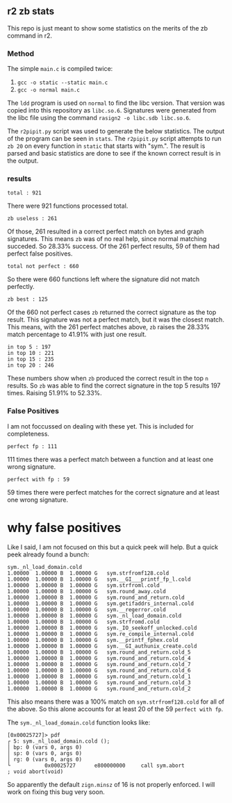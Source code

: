 ## r2 zb stats

This repo is just meant to show some statistics on the merits of the zb command
in r2. 

### Method
The simple `main.c` is compiled twice:
1. `gcc -o static --static main.c`
2. `gcc -o normal main.c`

The `ldd` program is used on `normal` to find the libc version. That version
was copied into this repository as `libc.so.6`. Signatures were generated from
the libc file using the command `rasign2 -o libc.sdb libc.so.6`.

The `r2pipit.py` script was used to generate the below statistics. The output
of the program can be seen in `stats`. The `r2pipit.py` script attempts to run
`zb 20` on every function in `static` that starts with "sym.". The result is
parsed and basic statistics are done to see if the known correct result is in
the output.

### results

```
total : 921
```
There were 921 functions processed total.

```
zb useless : 261
```
Of those, 261 resulted in a correct perfect match on bytes and graph
signatures. This means `zb` was of no real help, since normal matching
succeded. So 28.33% success. Of the 261 perfect results, 59 of them had perfect
false positives.

```
total not perfect : 660
```
So there were 660 functions left where the signature did not match perfectly.

```
zb best : 125
```
Of the 660 not perfect cases `zb` returned the correct signature as the top
result. This signature was not a perfect match, but it was the closest match.
This means, with the 261 perfect matches above, `zb` raises the 28.33% match
percentage to 41.91% with just one result.

```
in top 5 : 197
in top 10 : 221
in top 15 : 235
in top 20 : 246
```
These numbers show when `zb` produced the correct result in the top `n`
results. So `zb` was able to find the correct signature in the top 5 results
197 times. Raising 51.91% to 52.33%.

### False Positives
I am not foccussed on dealing with these yet. This is included for
completeness.

```
perfect fp : 111
```
111 times there was a perfect match between a function and at least one wrong
signature.

```
perfect with fp : 59
```
59 times there were perfect matches for the correct signature and at least one
wrong signature.

# why false positives

Like I said, I am not focused on this but a quick peek will help. But a quick
peek already found a bunch:

```
sym._nl_load_domain.cold
1.00000  1.00000 B  1.00000 G   sym.strfromf128.cold
1.00000  1.00000 B  1.00000 G   sym.__GI___printf_fp_l.cold
1.00000  1.00000 B  1.00000 G   sym.strfroml.cold
1.00000  1.00000 B  1.00000 G   sym.round_away.cold
1.00000  1.00000 B  1.00000 G   sym.round_and_return.cold
1.00000  1.00000 B  1.00000 G   sym.getifaddrs_internal.cold
1.00000  1.00000 B  1.00000 G   sym.__regerror.cold
1.00000  1.00000 B  1.00000 G   sym._nl_load_domain.cold
1.00000  1.00000 B  1.00000 G   sym.strfromd.cold
1.00000  1.00000 B  1.00000 G   sym._IO_seekoff_unlocked.cold
1.00000  1.00000 B  1.00000 G   sym.re_compile_internal.cold
1.00000  1.00000 B  1.00000 G   sym.__printf_fphex.cold
1.00000  1.00000 B  1.00000 G   sym.__GI_authunix_create.cold
1.00000  1.00000 B  1.00000 G   sym.round_and_return.cold_5
1.00000  1.00000 B  1.00000 G   sym.round_and_return.cold_4
1.00000  1.00000 B  1.00000 G   sym.round_and_return.cold_7
1.00000  1.00000 B  1.00000 G   sym.round_and_return.cold_6
1.00000  1.00000 B  1.00000 G   sym.round_and_return.cold_1
1.00000  1.00000 B  1.00000 G   sym.round_and_return.cold_3
1.00000  1.00000 B  1.00000 G   sym.round_and_return.cold_2
```

This also means there was a 100% match on `sym.strfromf128.cold` for all of the
above. So this alone accounts for at least 20 of the 59 `perfect with fp`.

The `sym._nl_load_domain.cold` function looks like: 
```
[0x00025727]> pdf
┌ 5: sym._nl_load_domain.cold ();
│ bp: 0 (vars 0, args 0)
│ sp: 0 (vars 0, args 0)
│ rg: 0 (vars 0, args 0)
└           0x00025727      e800000000     call sym.abort              ; void abort(void)
```

So apparently the default `zign.minsz` of 16 is not properly enforced. I will
work on fixing this bug very soon.
